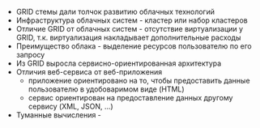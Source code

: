 - GRID стемы дали толчок развитию облачных технологий
- Инфраструктура облачных систем - кластер или набор кластеров
- Отличие GRID от облачных систем - отсутствие виртуализации у GRID, т.к. виртуализация накладывает дополнительные расходы
- Преимущество облака - выделение ресурсов пользователю по его запросу
- Из GRID выросла сервисно-ориентированная архитектура
- Отличия веб-сервиса от веб-приложения
	- приложение ориентировано на то, чтобы предоставить данные пользователю в удобоваримом виде (HTML)
	- сервис ориентирован на предоставление данных другому сервису (XML, JSON, ...)
- Туманные вычисления - 